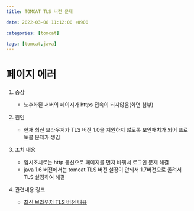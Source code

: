 ```yaml
---
title: TOMCAT TLS 버전 문제

date: 2022-03-08 11:12:00 +0900

categories: [tomcat]

tags: [tomcat,java]
---
```


# 페이지 에러

1. 증상
    + 노후화된 서버의 페이지가 https 접속이 되지않음(화면 첨부)


2. 원인
   + 현재 최신 브라우저가 TLS 버전 1.0을 지원하지 않도록 보안패치가 되어 프로토콜 문제가 생김


3. 조치 내용
   + 임시조치로는 http 통신으로 페이지를 먼저 바꿔서 로그인 문제 해결
   + java 1.6 버전에서는 tomcat TLS 버전 설정이 안되서 1.7버전으로 올려서 TLS 설정하여 해결


4. 관련내용 링크
   + [최신 브라우저 TLS 버전 내용](https://cert.crosscert.com/%EA%B3%B5%EC%A7%80%EC%9B%B9-%EB%B8%8C%EB%9D%BC%EC%9A%B0%EC%A0%80-tls-1-0-tls-1-1-%ED%94%84%EB%A1%9C%ED%86%A0%EC%BD%9C-%EC%A7%80%EC%9B%90-%EC%A4%91%EB%8B%A8-%EC%98%88%EC%A0%95/)



